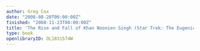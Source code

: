 ```yaml
---
author: Greg Cox
date: "2008-08-20T00:00:00Z"
finished: "2008-11-23T00:00:00Z"
title: 'The Rise and Fall of Khan Noonien Singh (Star Trek: The Eugenics Wars, #1)'
type: book
openlibraryID: OL1831574W
---
```


